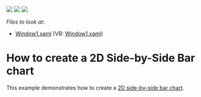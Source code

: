 <!-- default badges list -->
![](https://img.shields.io/endpoint?url=https://codecentral.devexpress.com/api/v1/VersionRange/128569198/19.2.4%2B)
[![](https://img.shields.io/badge/Open_in_DevExpress_Support_Center-FF7200?style=flat-square&logo=DevExpress&logoColor=white)](https://supportcenter.devexpress.com/ticket/details/E1257)
[![](https://img.shields.io/badge/📖_How_to_use_DevExpress_Examples-e9f6fc?style=flat-square)](https://docs.devexpress.com/GeneralInformation/403183)
<!-- default badges end -->
<!-- default file list -->
*Files to look at*:

* [Window1.xaml](./CS/Window1.xaml) (VB: [Window1.xaml](./VB/Window1.xaml))
<!-- default file list end -->
# How to create a 2D Side-by-Side Bar chart

This example demonstrates how to create a [2D side-by-side bar chart](https://docs.devexpress.com/WPF/6283/controls-and-libraries/charts-suite/chart-control/examples/2d-chart-types/how-to-create-a-2d-side-by-side-bar-chart). 


